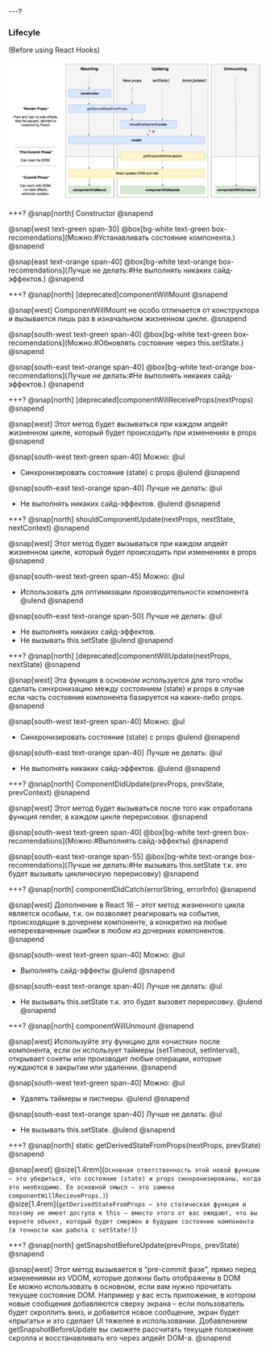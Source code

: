 ---?
### Lifecyle
(Before using React Hooks)

![TIP](template/img/lifecycle.jpg)

+++?
@snap[north]
Constructor
@snapend

@snap[west text-green span-30]
@box[bg-white text-green box-recomendations](Можно:#Устанавливать состояние компонента.)
@snapend

@snap[east text-orange span-40]
@box[bg-white text-orange box-recomendations](Лучше не делать:#Не выполнять никаких сайд-эффектов.)
@snapend


+++?
@snap[north]
[deprecated]componentWillMount
@snapend

@snap[west]
ComponentWillMount не особо отличается от конструктора и вызывается лишь раз в изначальном жизненном цикле.
@snapend

@snap[south-west text-green span-40]
@box[bg-white text-green box-recomendations](Можно:#Обновлять состояние через this.setState.)
@snapend

@snap[south-east text-orange span-40]
@box[bg-white text-orange box-recomendations](Лучше не делать:#Не выполнять никаких сайд-эффектов.)
@snapend


+++?
@snap[north]
[deprecated]componentWillReceiveProps(nextProps)
@snapend

@snap[west]
Этот метод будет вызываться при каждом апдейт жизненном цикле, который будет происходить при изменениях в props
@snapend

@snap[south-west text-green span-40]
Можно:
@ul[](false)
- Синхронизировать состояние (state) с props
@ulend
@snapend

@snap[south-east text-orange span-40]
Лучше не делать:
@ul[](false)
- Не выполнять никаких сайд-эффектов.
@ulend
@snapend


+++?
@snap[north]
shouldComponentUpdate(nextProps, nextState, nextContext)
@snapend

@snap[west]
Этот метод будет вызываться при каждом апдейт жизненном цикле, который будет происходить при изменениях в props
@snapend

@snap[south-west text-green span-45]
Можно:
@ul[](false)
- Использовать для оптимизации производительности компонента
@ulend
@snapend

@snap[south-east text-orange span-50]
Лучше не делать:
@ul[](false)
- Не выполнять никаких сайд-эффектов.
- Не вызывать this.setState
@ulend
@snapend


+++?
@snap[north]
[deprecated]componentWillUpdate(nextProps, nextState)
@snapend

@snap[west]
Эта функция в основном используется для того чтобы сделать синхронизацию между состоянием (state) и props в случае если часть состояния компонента базируется на каких-либо props.
@snapend

@snap[south-west text-green span-40]
Можно:
@ul[](false)
- Синхронизировать состояние (state) с props
@ulend
@snapend

@snap[south-east text-orange span-40]
Лучше не делать:
@ul[](false)
- Не выполнять никаких сайд-эффектов.
@ulend
@snapend


+++?
@snap[north]
СomponentDidUpdate(prevProps, prevState, prevContext)
@snapend

@snap[west]
Этот метод будет вызываться после того как отработала функция render, в каждом цикле перерисовки.
@snapend

@snap[south-west text-green span-40]
@box[bg-white text-green box-recomendations](Можно:#Выполнять сайд-эффекты)
@snapend

@snap[south-east text-orange span-55]
@box[bg-white text-orange box-recomendations](Лучше не делать:#Не вызывать this.setState т.к. это будет вызывать циклическую перерисовку)
@snapend


+++?
@snap[north]
componentDidCatch(errorString, errorInfo)
@snapend

@snap[west]
Дополнение в React 16 – этот метод жизненного цикла является особым, т.к. он позволяет реагировать на события, происходящие в дочернем компоненте, а конкретно на любые неперехваченные ошибки в любом из дочерних компонентов.
@snapend

@snap[south-west text-green span-40]
Можно:
@ul[](false)
- Выполнять сайд-эффекты
@ulend
@snapend

@snap[south-east text-orange span-40]
Лучше не делать:
@ul[](false)
- Не вызывать this.setState т.к. это будет вызовет перерисовку.
@ulend
@snapend


+++?
@snap[north]
componentWillUnmount
@snapend

@snap[west]
Используйте эту функцию для «очистки» после компонента, если он использует таймеры (setTimeout, setInterval), открывает сокеты или производит любые операции, которые нуждаются в закрытии или удалении.
@snapend

@snap[south-west text-green span-40]
Можно:
@ul[](false)
- Удалять таймеры и листнеры.
@ulend
@snapend

@snap[south-east text-orange span-40]
Лучше не делать:
@ul[](false)
- Не вызывать this.setState.
@ulend
@snapend


+++?
@snap[north]
static getDerivedStateFromProps(nextProps, prevState)
@snapend

@snap[west]
@size[1.4rem](`Основная ответственность этой новой функции — это убедиться, что состояние (state) и props синхронизированы, когда это необходимо. Ее основной смысл — это замена componentWillRecieveProps.)`)
<br>
@size[1.4rem](`getDerivedStateFromProps – это статическая функция и поэтому не имеет доступа к this – вместо этого от вас ожидают, что вы вернете объект, который будет смержен в будущее состояние компонента (в точности как работа с setState!)`)

+++?
@snap[north]
getSnapshotBeforeUpdate(prevProps, prevState)
@snapend

@snap[west]
Этот метод вызывается в “pre-commit фазе”, прямо перед изменениями из VDOM, которые должны быть отображены в DOM
<br>
Ее можно использовать в основном, если вам нужно прочитать текущее состояние DOM. 
Например у вас есть приложение, в котором новые сообщения добавляются сверху экрана – если пользователь будет скроллить вниз, и добавится новое сообщение, экран будет «прыгать» и это сделает UI тяжелее в использовании. Добавлением getSnapshotBeforeUpdate вы сможете рассчитать текущее положение скролла и восстанавливать его через апдейт DOM-а.
@snapend
